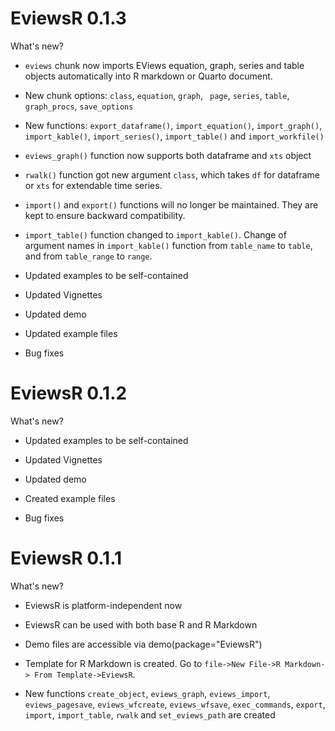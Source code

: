 # EviewsR 0.1.3

What's new?


* `eviews`  chunk  now imports EViews equation, graph, series and table objects automatically into R markdown or Quarto document.

* New chunk options:  `class`, `equation`, `graph`, ` page`, `series`, `table`, `graph_procs`, `save_options`

* New functions: `export_dataframe()`, `import_equation()`, `import_graph()`,  `import_kable()`, `import_series()`, `import_table()` and `import_workfile()`

* `eviews_graph()` function now supports both dataframe and `xts` object 

* `rwalk()` function got new argument `class`, which takes `df` for dataframe or `xts` for extendable time series.

* `import()` and `export()` functions will no longer be maintained. They are kept to ensure backward compatibility. 

* `import_table()` function changed to `import_kable()`.  Change of argument names in `import_kable()` function from `table_name` to `table`, and from `table_range` to `range`.

* Updated examples to be self-contained

* Updated Vignettes

* Updated demo

* Updated example files

* Bug fixes

# EviewsR 0.1.2

What's new?

* Updated examples to be self-contained

* Updated Vignettes

* Updated demo

* Created example files

* Bug fixes

# EviewsR 0.1.1


What's new?

* EviewsR is platform-independent now

* EviewsR can be used with both base R and R Markdown

* Demo files are accessible via demo(package="EviewsR")

* Template for R Markdown is created. Go to `file->New File->R Markdown-> From Template->EviewsR`.

* New functions `create_object`, `eviews_graph`, `eviews_import`, `eviews_pagesave`, `eviews_wfcreate`, `eviews_wfsave`, `exec_commands`, `export`, `import`, `import_table`, `rwalk` and `set_eviews_path` are created



